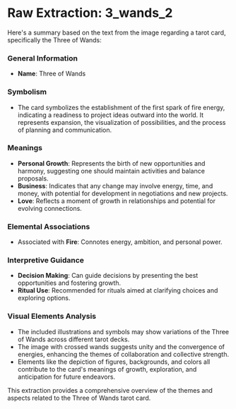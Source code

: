 # Raw Extraction: 3_wands_2

Here's a summary based on the text from the image regarding a tarot card, specifically the Three of Wands:

### General Information
- **Name**: Three of Wands

### Symbolism
- The card symbolizes the establishment of the first spark of fire energy, indicating a readiness to project ideas outward into the world. It represents expansion, the visualization of possibilities, and the process of planning and communication.

### Meanings
- **Personal Growth**: Represents the birth of new opportunities and harmony, suggesting one should maintain activities and balance proposals.
- **Business**: Indicates that any change may involve energy, time, and money, with potential for development in negotiations and new projects.
- **Love**: Reflects a moment of growth in relationships and potential for evolving connections.

### Elemental Associations
- Associated with **Fire**: Connotes energy, ambition, and personal power.
  
### Interpretive Guidance
- **Decision Making**: Can guide decisions by presenting the best opportunities and fostering growth.
- **Ritual Use**: Recommended for rituals aimed at clarifying choices and exploring options.

### Visual Elements Analysis
- The included illustrations and symbols may show variations of the Three of Wands across different tarot decks. 
- The image with crossed wands suggests unity and the convergence of energies, enhancing the themes of collaboration and collective strength.
- Elements like the depiction of figures, backgrounds, and colors all contribute to the card's meanings of growth, exploration, and anticipation for future endeavors.

This extraction provides a comprehensive overview of the themes and aspects related to the Three of Wands tarot card.
